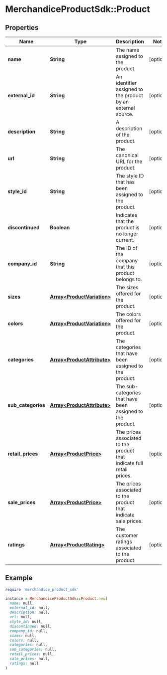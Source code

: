 # MerchandiceProductSdk::Product

## Properties

| Name | Type | Description | Notes |
| ---- | ---- | ----------- | ----- |
| **name** | **String** | The name assigned to the product. | [optional] |
| **external_id** | **String** | An identifier assigned to the product by an external source. | [optional] |
| **description** | **String** | A description of the product. | [optional] |
| **url** | **String** | The canonical URL for the product. | [optional] |
| **style_id** | **String** | The style ID that has been assigned to the product. | [optional] |
| **discontinued** | **Boolean** | Indicates that the product is no longer current. | [optional] |
| **company_id** | **String** | The ID of the company that this product belongs to. | [optional] |
| **sizes** | [**Array&lt;ProductVariation&gt;**](ProductVariation.md) | The sizes offered for the product. | [optional] |
| **colors** | [**Array&lt;ProductVariation&gt;**](ProductVariation.md) | The colors offered for the product. | [optional] |
| **categories** | [**Array&lt;ProductAttribute&gt;**](ProductAttribute.md) | The categories that have been assigned to the product. | [optional] |
| **sub_categories** | [**Array&lt;ProductAttribute&gt;**](ProductAttribute.md) | The sub-categories that have been assigned to the product. | [optional] |
| **retail_prices** | [**Array&lt;ProductPrice&gt;**](ProductPrice.md) | The prices associated to the product that indicate full retail prices. | [optional] |
| **sale_prices** | [**Array&lt;ProductPrice&gt;**](ProductPrice.md) | The prices associated to the product that indicate sale prices. | [optional] |
| **ratings** | [**Array&lt;ProductRating&gt;**](ProductRating.md) | The customer ratings associated to the product. | [optional] |

## Example

```ruby
require 'merchandice_product_sdk'

instance = MerchandiceProductSdk::Product.new(
  name: null,
  external_id: null,
  description: null,
  url: null,
  style_id: null,
  discontinued: null,
  company_id: null,
  sizes: null,
  colors: null,
  categories: null,
  sub_categories: null,
  retail_prices: null,
  sale_prices: null,
  ratings: null
)
```

